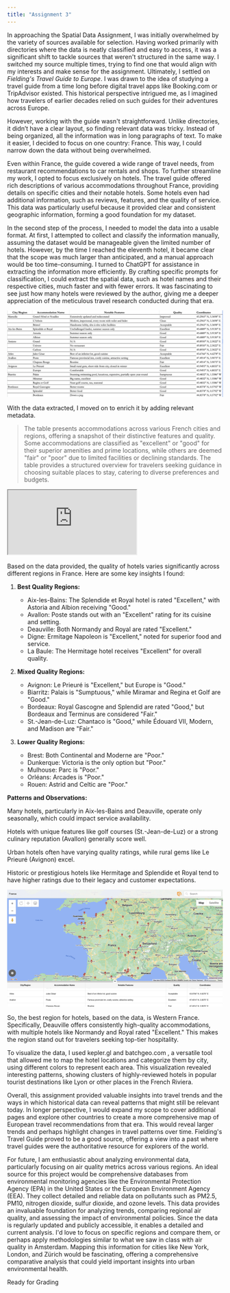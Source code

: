 ```yaml
---
title: "Assignment 3"
---
```


In approaching the Spatial Data Assignment, I was initially overwhelmed by the variety of sources available for selection. Having worked primarily with directories where the data is neatly classified and easy to access, it was a significant shift to tackle sources that weren't structured in the same way. I switched my source multiple times, trying to find one that would align with my interests and make sense for the assignment. Ultimately, I settled on *Fielding's Travel Guide to Europe*. I was drawn to the idea of studying a travel guide from a time long before digital travel apps like Booking.com or TripAdvisor existed. This historical perspective intrigued me, as I imagined how travelers of earlier decades relied on such guides for their adventures across Europe.

However, working with the guide wasn't straightforward. Unlike directories, it didn’t have a clear layout, so finding relevant data was tricky. Instead of being organized, all the information was in long paragraphs of text. To make it easier, I decided to focus on one country: France. This way, I could narrow down the data without being overwhelmed.

Even within France, the guide covered a wide range of travel needs, from restaurant recommendations to car rentals and shops. To further streamline my work, I opted to focus exclusively on hotels. The travel guide offered rich descriptions of various accommodations throughout France, providing details on specific cities and their notable hotels. Some hotels even had additional information, such as reviews, features, and the quality of service. This data was particularly useful because it provided clear and consistent geographic information, forming a good foundation for my dataset.

In the second step of the process, I needed to model the data into a usable format. At first, I attempted to collect and classify the information manually, assuming the dataset would be manageable given the limited number of hotels. However, by the time I reached the eleventh hotel, it became clear that the scope was much larger than anticipated, and a manual approach would be too time-consuming. I turned to ChatGPT for assistance in extracting the information more efficiently. By crafting specific prompts for classification, I could extract the spatial data, such as hotel names and their respective cities, much faster and with fewer errors. It was fascinating to see just how many hotels were reviewed by the author, giving me a deeper appreciation of the meticulous travel research conducted during that era.

![Alt Text](/assets/images/tableimage.jpg)

With the data extracted, I moved on to enrich it by adding relevant metadata.  
> The table presents accommodations across various French cities and regions, offering a snapshot of their distinctive features and quality. 
Some accommodations are classified as "excellent" or "good" for their superior amenities and prime locations, while others are deemed "fair" or "poor" due to limited facilities or declining standards. The table provides a structured overview for travelers seeking guidance in choosing suitable places to stay, catering to diverse preferences and budgets.

<iframe src="https://docs.google.com/spreadsheets/d/e/2PACX-1vTA1ome961DWl_zL_CtY7coBPk_pKLPx4mdkbZHL_lSMcxKFDYjSKFsKthjYT07l-ZpoOJYx7zsRwZ2/pubhtml?gid=0&amp;single=true&amp;widget=true&amp;headers=false"></iframe>

Based on the data provided, the quality of hotels varies significantly across different regions in France. Here are some key insights I found:

1. **Best Quality Regions:**
   - Aix-les-Bains: The Splendide et Royal hotel is rated "Excellent," with Astoria and Albion receiving "Good."
   - Avallon: Poste stands out with an "Excellent" rating for its cuisine and setting.
   - Deauville: Both Normandy and Royal are rated "Excellent."
   - Digne: Ermitage Napoleon is "Excellent," noted for superior food and service.
   - La Baule: The Hermitage hotel receives "Excellent" for overall quality.

2. **Mixed Quality Regions:**
   - Avignon: Le Prieuré is "Excellent," but Europe is "Good."
   - Biarritz: Palais is "Sumptuous," while Miramar and Regina et Golf are "Good."
   - Bordeaux: Royal Gascogne and Splendid are rated "Good," but Bordeaux and Terminus are considered "Fair."
   - St.-Jean-de-Luz: Chantaco is "Good," while Édouard VII, Modern, and Madison are "Fair."

3. **Lower Quality Regions:**
   - Brest: Both Continental and Moderne are "Poor."
   - Dunkerque: Victoria is the only option but "Poor."
   - Mulhouse: Parc is "Poor."
   - Orléans: Arcades is "Poor."
   - Rouen: Astrid and Celtic are "Poor."

**Patterns and Observations:**
 
 Many hotels, particularly in Aix-les-Bains and Deauville, operate only seasonally, which could impact service availability.
 
 Hotels with unique features like golf courses (St.-Jean-de-Luz) or a strong culinary reputation (Avallon) generally score well.
 
 Urban hotels often have varying quality ratings, while rural gems like Le Prieuré (Avignon) excel.

 Historic or prestigious hotels like Hermitage and Splendide et Royal tend to have higher ratings due to their legacy and customer expectations.

![Alt Text](/assets/images/mapimage.jpg)

So, the best region for hotels, based on the data, is Western France. Specifically, Deauville offers consistently high-quality accommodations, with multiple hotels like Normandy and Royal rated "Excellent." This makes the region stand out for travelers seeking top-tier hospitality.

To visualize the data, I used kepler.gl and batchgeo.com , a versatile tool that allowed me to map the hotel locations and categorize them by city, using different colors to represent each area. This visualization revealed interesting patterns, showing clusters of highly-reviewed hotels in popular tourist destinations like Lyon or other places in the French Riviera. 

Overall, this assignment provided valuable insights into travel trends and the ways in which historical data can reveal patterns that might still be relevant today. In longer perspective, I would expand my scope to cover additional pages and explore other countries to create a more comprehensive map of European travel recommendations from that era. This would reveal larger trends and perhaps highlight changes in travel patterns over time. Fielding's Travel Guide proved to be a good source, offering a view into a past where travel guides were the authoritative resource for explorers of the world.

For future, I am enthusiastic about analyzing environmental data, particularly focusing on air quality metrics across various regions. An ideal source for this project would be comprehensive databases from environmental monitoring agencies like the Environmental Protection Agency (EPA) in the United States or the European Environment Agency (EEA). They collect detailed and reliable data on pollutants such as PM2.5, PM10, nitrogen dioxide, sulfur dioxide, and ozone levels. This data provides an invaluable foundation for analyzing trends, comparing regional air quality, and assessing the impact of environmental policies. Since the data is regularly updated and publicly accessible, it enables a detailed and current analysis. I'd love to focus on specific regions and compare them, or perhaps apply methodologies similar to what we saw in class with air quality in Amsterdam. Mapping this information for cities like New York, London, and Zürich would be fascinating, offering a comprehensive comparative analysis that could yield important insights into urban environmental health.

Ready for Grading



